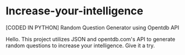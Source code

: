 # Increase-your-intelligence
[CODED IN PYTHON]
Random Question Generator using Opentdb API

Hello. This project utilizes JSON and opentdb.com's API to generate random questions to increase your intelligence. Give it a try.
